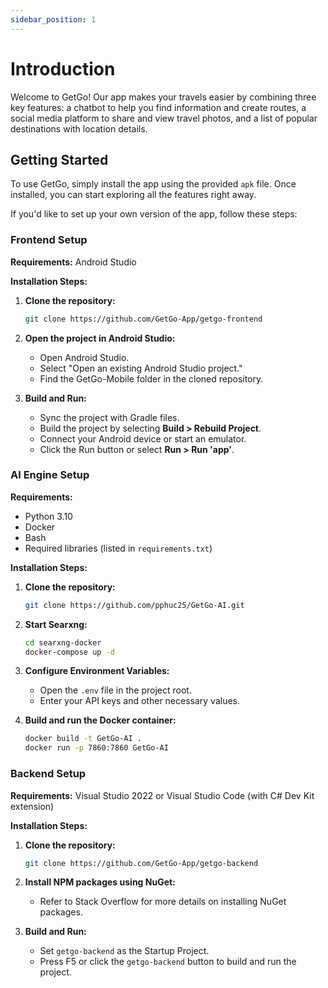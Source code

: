 ```yaml
---
sidebar_position: 1
---
```


# Introduction

Welcome to GetGo! Our app makes your travels easier by combining three key features: a chatbot to help you find information and create routes, a social media platform to share and view travel photos, and a list of popular destinations with location details.

## Getting Started

To use GetGo, simply install the app using the provided `apk` file. Once installed, you can start exploring all the features right away.

If you'd like to set up your own version of the app, follow these steps:


### Frontend Setup

**Requirements:** Android Studio

**Installation Steps:**

1. **Clone the repository:**

   ```bash
   git clone https://github.com/GetGo-App/getgo-frontend
   ```

2. **Open the project in Android Studio:**

   - Open Android Studio.
   - Select "Open an existing Android Studio project."
   - Find the GetGo-Mobile folder in the cloned repository.

3. **Build and Run:**

   - Sync the project with Gradle files.
   - Build the project by selecting **Build > Rebuild Project**.
   - Connect your Android device or start an emulator.
   - Click the Run button or select **Run > Run 'app'**.

### AI Engine Setup

**Requirements:**

- Python 3.10
- Docker
- Bash
- Required libraries (listed in `requirements.txt`)

**Installation Steps:**

1. **Clone the repository:**

   ```bash
   git clone https://github.com/pphuc25/GetGo-AI.git
   ```

2. **Start Searxng:**

   ```bash
   cd searxng-docker
   docker-compose up -d
   ```

3. **Configure Environment Variables:**

   - Open the `.env` file in the project root.
   - Enter your API keys and other necessary values.

4. **Build and run the Docker container:**

   ```bash
   docker build -t GetGo-AI .
   docker run -p 7860:7860 GetGo-AI
   ```

### Backend Setup

**Requirements:** Visual Studio 2022 or Visual Studio Code (with C# Dev Kit extension)

**Installation Steps:**

1. **Clone the repository:**

   ```bash
   git clone https://github.com/GetGo-App/getgo-backend
   ```

2. **Install NPM packages using NuGet:**

   - Refer to Stack Overflow for more details on installing NuGet packages.

3. **Build and Run:**

   - Set `getgo-backend` as the Startup Project.
   - Press F5 or click the `getgo-backend` button to build and run the project.
